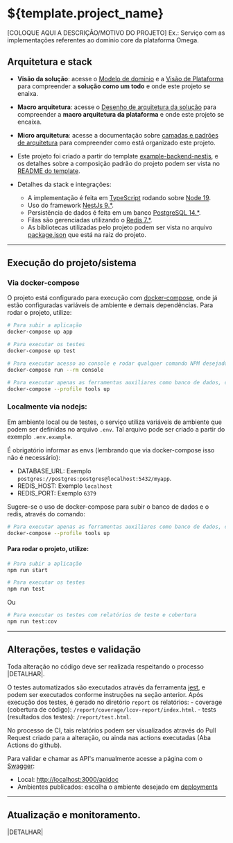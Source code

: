 # ${template.project_name}

[COLOQUE AQUI A DESCRIÇÃO/MOTIVO DO PROJETO] Ex.: Serviço com as implementações referentes ao domínio core da plataforma Omega.

## Arquitetura e stack

- **Visão da solução**: acesse o [Modelo de domínio](https://omegaenergiarenovavel.sharepoint.com/sites/OMCDigital140/SitePages/Modelo-de-Dom%C3%ADnio.aspx) e a [Visão de Plataforma](https://omegaenergiarenovavel.sharepoint.com/sites/OMCDigital140/SitePages/Vis%C3%A3o-da-Plataforma-Omega.aspx) para compreender a **solução como um todo** e onde este projeto se enaixa.

- **Macro arquitetura**: acesse o [Desenho de arquitetura da solução](https://omegaenergiarenovavel.sharepoint.com/sites/OMCDigital140/SitePages/Desenho-plataforma-Omega.aspx) para compreender a **macro arquitetura da plataforma** e onde este projeto se encaixa.

- **Micro arquitetura**: acesse a documentação sobre [camadas e padrões de arquitetura](https://omegaenergiarenovavel.sharepoint.com/sites/OMCDigital140/SitePages/Camadas.aspx) para compreender como está organizado este projeto.

- Este projeto foi criado a partir do template [example-backend-nestjs](https://github.com/omega-energia/example-backend-nestjs), e os detalhes sobre a composição padrão do projeto podem ser vista no [README do template](https://github.com/omega-energia/example-backend-nestjs#readme).

- Detalhes da stack e integrações:
    - A implementação é feita em [TypeScript](https://www.typescriptlang.org/) rodando sobre [Node 19](https://nodejs.org/).
    - Uso do framework [NestJs 9.*](https://nestjs.com/).
    - Persistência de dados é feita em um banco [PostgreSQL 14.*](https://www.postgresql.org/).
    - Filas são gerenciadas utilizando o [Redis 7.*](https://redis.io/).
    - As bibliotecas utilizadas pelo projeto podem ser vista no arquivo [package.json](package.json) que está na raiz do projeto.

---

## Execução do projeto/sistema

### Via docker-compose

O projeto está configurado para execução com [docker-compose](https://docs.docker.com/compose/), onde já estão configuradas variáveis de ambiente e demais dependências. Para rodar o projeto, utilize:

```bash
# Para subir a aplicação
docker-compose up app
```

```bash
# Para executar os testes
docker-compose up test
```

```bash
# Para executar acesso ao console e rodar qualquer comando NPM desejado
docker-compose run --rm console
```

```bash
# Para executar apenas as ferramentas auxiliares como banco de dados, cache, mensageria, etc...
docker-compose --profile tools up
```

### Localmente via nodejs:

Em ambiente local ou de testes, o serviço utiliza variáveis de ambiente que podem ser definidas no arquivo `.env`. 
Tal arquivo pode ser criado a partir do exemplo `.env.example`.

É obrigatório informar as envs (lembrando que via docker-compose isso não é necessário):
- DATABASE_URL: Exemplo `postgres://postgres:postgres@localhost:5432/myapp`.
- REDIS_HOST: Exemplo `localhost`
- REDIS_PORT: Exemplo `6379`

Sugere-se o uso de docker-compose para subir o banco de dados e o redis, através do comando:
```bash
# Para executar apenas as ferramentas auxiliares como banco de dados, cache, mensageria, etc...
docker-compose --profile tools up
```

#### Para rodar o projeto, utilize:

```bash
# Para subir a aplicação
npm run start
```

```bash
# Para executar os testes
npm run test
```
Ou 
```bash
# Para executar os testes com relatórios de teste e cobertura
npm run test:cov
```

---
## Alterações, testes e validação

Toda alteração no código deve ser realizada respeitando o processo |DETALHAR|.

O testes automatizados são executados através da ferramenta [jest](https://jestjs.io/), e podem ser executados conforme instruções na seção anterior.
Após execução dos testes, é gerado no diretório `report` os relatórios:
    - coverage (cobertura de código): `/report/coverage/lcov-report/index.html`.
    - tests (resultados dos testes): `/report/test.html`.

No processo de CI, tais relatórios podem ser visualizados através do Pull Request criado para a alteração, ou ainda nas actions executadas (Aba Actions do github).

Para validar e chamar as API's manualmente acesse a página com o [Swagger](https://swagger.io/):
- Local: [http://localhost:3000/apidoc](http://localhost:3000/apidoc)
- Ambientes publicados: escolha o ambiente desejado em [deployments](../../deployments)

---

## Atualização e monitoramento.

|DETALHAR|